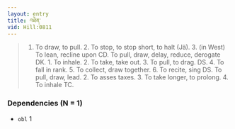 ```yaml
---
layout: entry
title: འཐེན་
vid: Hill:0811
---
```

> 1. To draw, to pull. 2. To stop, to stop short, to halt (Jä). 3. (in West) To lean, recline upon CD. To pull, draw, delay, reduce, derogate DK. 1. To inhale. 2. To take, take out. 3. To pull, to drag. DS. 4. To fall in rank. 5. To collect, draw together. 6. To recite, sing DS. To pull, draw, lead. 2. To asses taxes. 3. To take longer, to prolong. 4. To inhale TC.
### Dependencies (N = 1)
* `obl` 1
